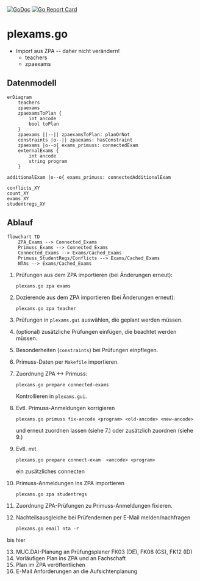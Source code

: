 [![GoDoc](https://godoc.org/github.com/obcode/plexams.go?status.svg)](https://godoc.org/github.com/obcode/plexams.go)
[![Go Report Card](https://goreportcard.com/badge/github.com/obcode/plexams.go)](https://goreportcard.com/report/github.com/obcode/plexams.go)

# plexams.go

- Import aus ZPA -- daher nicht verändern!
  - teachers
  - zpaexams

## Datenmodell

```mermaid
erDiagram
    teachers
    zpaexams
    zpaexamsToPlan {
        int ancode
        bool toPlan
    }
    zpaexams ||--|| zpaexamsToPlan: planOrNot
    constraints |o--|| zpaexams: hasConstraint
    zpaexams |o--o{ exams_primuss: connectedExam
    externalExams {
        int ancode
        string program
    }
```

    additionalExam |o--o{ exams_primuss: connectedAdditionalExam

    conflicts_XY
    count_XY
    exams_XY
    studentregs_XY

## Ablauf

```mermaid
flowchart TD
    ZPA_Exams --> Connected_Exams
    Primuss_Exams --> Connected_Exams
    Connected_Exams --> Exams/Cached_Exams
    Primuss_StudentRegs/Conflicts --> Exams/Cached_Exams
    NTAs --> Exams/Cached_Exams
```

1. Prüfungen aus dem ZPA importieren (bei Änderungen erneut):

   ```
   plexams.go zpa exams
   ```

2. Dozierende aus dem ZPA importieren (bei Änderungen erneut):

   ```
   plexams.go zpa teacher
   ```

3. Prüfungen in `plexams.gui` auswählen, die geplant werden müssen.
4. (optional) zusätzliche Prüfungen einfügen, die beachtet werden müssen.
5. Besonderheiten (`constraints`) bei Prüfungen einpflegen.
6. Primuss-Daten per `Makefile` importieren.
7. Zuordnung ZPA <-> Primuss:

   ```
   plexams.go prepare connected-exams
   ```

   Kontrollieren in `plexams.gui`.

8. Evtl. Primuss-Anmeldungen korrigieren

   ```
   plexams.go primuss fix-ancode <program> <old-ancode> <new-ancode>
   ```

   und erneut zuordnen lassen (siehe 7.) oder zusätzlich zuordnen (siehe 9.)

9. Evtl. mit

   ```
   plexams.go prepare connect-exam  <ancode> <program>
   ```

   ein zusätzliches connecten

10. Primuss-Anmeldungen ins ZPA importieren

    ```
    plexams.go zpa studentregs
    ```

11. Zuordnung ZPA-Prüfungen zu Primuss-Anmeldungen fixieren.
12. Nachteilsausgleiche bei Prüfendernen per E-Mail melden/nachfragen

    ```
    plexams.go email nta -r
    ```

bis hier

13. MUC.DAI-Planung an Prüfungsplaner FK03 (DE), FK08 (GS), FK12 (ID)
14. Vorläufigen Plan ins ZPA und an Fachschaft
15. Plan im ZPA veröffentlichen
16. E-Mail Anforderungen an die Aufsichtenplanung
